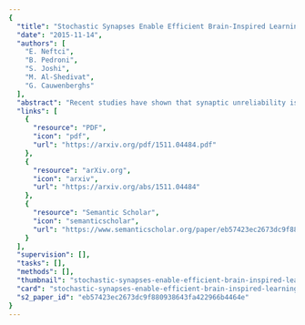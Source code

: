 ```yaml
---
{
  "title": "Stochastic Synapses Enable Efficient Brain-Inspired Learning Machines",
  "date": "2015-11-14",
  "authors": [
    "E. Neftci",
    "B. Pedroni",
    "S. Joshi",
    "M. Al-Shedivat",
    "G. Cauwenberghs"
  ],
  "abstract": "Recent studies have shown that synaptic unreliability is a robust and sufficient mechanism for inducing the stochasticity observed in cortex. Here, we introduce Synaptic Sampling Machines (S2Ms), a class of neural network models that uses synaptic stochasticity as a means to Monte Carlo sampling and unsupervised learning. Similar to the original formulation of Boltzmann machines, these models can be viewed as a stochastic counterpart of Hopfield networks, but where stochasticity is induced by a random mask over the connections. Synaptic stochasticity plays the dual role of an efficient mechanism for sampling, and a regularizer during learning akin to DropConnect. A local synaptic plasticity rule implementing an event-driven form of contrastive divergence enables the learning of generative models in an on-line fashion. S2Ms perform equally well using discrete-timed artificial units (as in Hopfield networks) or continuous-timed leaky integrate and fire neurons. The learned representations are remarkably sparse and robust to reductions in bit precision and synapse pruning: removal of more than 75% of the weakest connections followed by cursory re-learning causes a negligible performance loss on benchmark classification tasks. The spiking neuron-based S2Ms outperform existing spike-based unsupervised learners, while potentially offering substantial advantages in terms of power and complexity, and are thus promising models for on-line learning in brain-inspired hardware.",
  "links": [
    {
      "resource": "PDF",
      "icon": "pdf",
      "url": "https://arxiv.org/pdf/1511.04484.pdf"
    },
    {
      "resource": "arXiv.org",
      "icon": "arxiv",
      "url": "https://arxiv.org/abs/1511.04484"
    },
    {
      "resource": "Semantic Scholar",
      "icon": "semanticscholar",
      "url": "https://www.semanticscholar.org/paper/eb57423ec2673dc9f880938643fa422966b4464e"
    }
  ],
  "supervision": [],
  "tasks": [],
  "methods": [],
  "thumbnail": "stochastic-synapses-enable-efficient-brain-inspired-learning-machines-thumb.jpg",
  "card": "stochastic-synapses-enable-efficient-brain-inspired-learning-machines-card.jpg",
  "s2_paper_id": "eb57423ec2673dc9f880938643fa422966b4464e"
}
---
```



